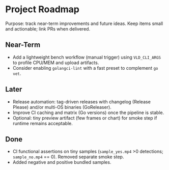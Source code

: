 # Project Roadmap

Purpose: track near-term improvements and future ideas. Keep items small and actionable; link PRs when delivered.

## Near-Term
- Add a lightweight bench workflow (manual trigger) using `VLD_CLI_ARGS` to profile CPU/MEM and upload artifacts.
- Consider enabling `golangci-lint` with a fast preset to complement `go vet`.

## Later
- Release automation: tag-driven releases with changelog (Release Please) and/or multi-OS binaries (GoReleaser).
- Improve CI caching and matrix (Go versions) once the pipeline is stable.
- Optional: tiny preview artifact (few frames or chart) for smoke step if runtime remains acceptable.

## Done
- CI functional assertions on tiny samples (`sample_yes.mp4` >0 detections; `sample_no.mp4` == 0). Removed separate smoke step.
- Added negative and positive bundled samples.
